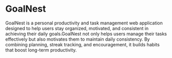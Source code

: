 # GoalNest
GoalNest is a personal productivity and task management web application designed to help users stay organized, motivated, and consistent in achieving their daily goals.GoalNest not only helps users manage their tasks effectively but also motivates them to maintain daily consistency. By combining planning, streak tracking, and encouragement, it builds habits that boost long-term productivity.
